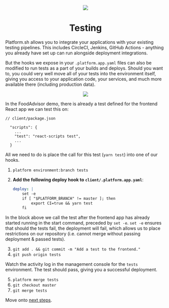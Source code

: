 <p align="center">
  <a href="https://platform.sh/marketplace/strapi/">
    <img src="https://platform.sh/images/spots/arrows/fast-dev.svg" />
  </a>

  <h1 align="center">Testing</h1>
</p>

Platform.sh allows you to integrate your applications with your existing testing pipelines. This includes CircleCI, Jenkins, GitHub Actions - anything you already have set up can run alongside deployment integrations. 

But the hooks we expose in your `.platform.app.yaml` files can also be modified to run tests as a part of your builds and deploys. Should you want to, you could very well move all of your tests into the environment itself, giving you access to your application code, your services, and much more available there (including production data). 

<p align="center">
    <img src="https://docs.platform.sh/images/workflow/build-pipeline.svg" />
</p>

In the FoodAdvisor demo, there is already a test defined for the frontend React app we can test this on:

```
// client/package.json

  "scripts": {
    ...
    "test": "react-scripts test",
    ...
  }
```

All we need to do is place the call for this test (`yarn test`) into one of our hooks.

1. `platform environment:branch tests`
2. **Add the following deploy hook to `client/.platform.app.yaml`**:

    ```yaml
    deploy: |
        set -e
        if [ "$PLATFORM_BRANCH" != master ]; then
            export CI=true && yarn test
        fi 
    ```
    
In the block above we call the test after the frontend app has already started running in the start command, preceded by `set -e`. `set -e` ensures that should the tests fail, the deployment will fail, which allows us to place restrictions on our repository (i.e. cannot merge without passing deployment & passed tests). 

3. `git add . && git commit -m "Add a test to the frontend."`
4. `git push origin tests`

Watch the activity log in the management console for the `tests` environment. The test should pass, giving you a successful deployment. 

5. `platform merge tests`
6. `git checkout master`
7. `git merge tests`

Move onto [next steps](07-next-steps.md).
